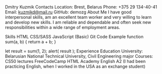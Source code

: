 Dmitry Kuzmik
Contacts
Location: Brest, Belarus
Phone: +375 29 134-40-41
Email: kuzmikd@mail.ru
GitHub: demozg
About Me
I have good interpersonal skills, am an excellent team worker and very willing to learn and develop new skills.
I am reliable and dependable and often seek new responsibilities within a wide range of employment areas.

Skills
HTML
CSS/SASS
JavaScript (Basic)
Git
Code Example
function sum(a, b) {
  return a + b;
}

let result = sum(1, 2);
alert( result );
Experience
Education
University: Belarusian National Technical University, Civil Engineering major
Courses:
CS50 lectures
FreeCodeCamp
HTML Academy
English
A2 (I had been practicing English, when I worked in the USA as an exchange student)
